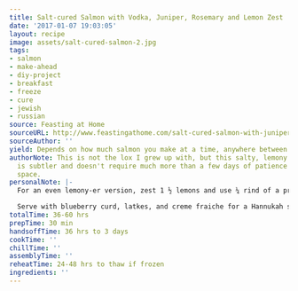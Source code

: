 ```yaml
---
title: Salt-cured Salmon with Vodka, Juniper, Rosemary and Lemon Zest
date: '2017-01-07 19:03:05'
layout: recipe
image: assets/salt-cured-salmon-2.jpg
tags:
- salmon
- make-ahead
- diy-project
- breakfast
- freeze
- cure
- jewish
- russian
source: Feasting at Home
sourceURL: http://www.feastingathome.com/salt-cured-salmon-with-juniper-and-vodka/
sourceAuthor: ''
yield: Depends on how much salmon you make at a time, anywhere between ½ lb to 2 lb.
authorNote: This is not the lox I grew up with, but this salty, lemony cured salmon
  is subtler and doesn't require much more than a few days of patience and fridge
  space.
personalNote: |-
  For an even lemony-er version, zest 1 ½ lemons and use ¼ rind of a preserved lemon.

  Serve with blueberry curd, latkes, and creme fraiche for a Hannukah spin, or Nordic style, with rye crostini, pickled fennel bulb, mustard seeds and creme fraiche (pictured).
totalTime: 36-60 hrs
prepTime: 30 min
handsoffTime: 36 hrs to 3 days
cookTime: ''
chillTime: ''
assemblyTime: ''
reheatTime: 24-48 hrs to thaw if frozen
ingredients: ''
---
```

